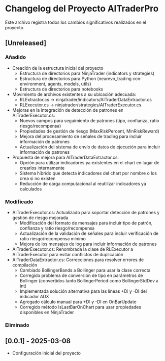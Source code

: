 # Changelog del Proyecto AITraderPro

Este archivo registra todos los cambios significativos realizados en el proyecto.

## [Unreleased]

### Añadido
- Creación de la estructura inicial del proyecto
  - Estructura de directorios para NinjaTrader (indicators y strategies)
  - Estructura de directorios para Python (neurevo_trading con environment, agents, models, utils)
  - Estructura de directorios para notebooks
- Movimiento de archivos existentes a su ubicación adecuada:
  - RLExtractor.cs → ninjatrader/indicators/AITraderDataExtractor.cs
  - RLExecutor.cs → ninjatrader/strategies/AITraderExecutor.cs
- Mejoras en la integración de detección de patrones en AITraderExecutor.cs:
  - Nuevos campos para seguimiento de patrones (tipo, confianza, ratio riesgo/recompensa)
  - Propiedades de gestión de riesgo (MaxRiskPercent, MinRiskReward)
  - Mejora del procesamiento de señales de trading para incluir información de patrones
  - Actualización del sistema de envío de datos de ejecución para incluir información de patrones
- Propuesta de mejora para AITraderDataExtractor.cs:
  - Opción para utilizar indicadores ya existentes en el chart en lugar de crearlos internamente
  - Sistema híbrido que detecta indicadores del chart por nombre o los crea si no existen
  - Reducción de carga computacional al reutilizar indicadores ya calculados

### Modificado
- AITraderExecutor.cs: Actualizado para soportar detección de patrones y gestión de riesgo mejorada
  - Modificación del formato de mensajes para incluir tipo de patrón, confianza y ratio riesgo/recompensa
  - Actualización de la validación de señales para incluir verificación de ratio riesgo/recompensa mínimo
  - Mejora de los mensajes de log para incluir información de patrones
- AITraderExecutor.cs: Renombrada la clase de RLExecutor a AITraderExecutor para evitar conflictos de duplicación
- AITraderDataExtractor.cs: Correcciones para resolver errores de compilación
  - Cambiado BollingerBands a Bollinger para usar la clase correcta
  - Corregido problema de conversión de tipo en parámetros de Bollinger (convertidos tanto BollingerPeriod como BollingerStdDev a int)
  - Implementada solución alternativa para las líneas +DI y -DI del indicador ADX
  - Agregado cálculo manual para +DI y -DI en OnBarUpdate
  - Corregido método IsLastBarOnChart para usar propiedades disponibles en NinjaTrader

### Eliminado

## [0.0.1] - 2025-03-08
- Configuración inicial del proyecto 